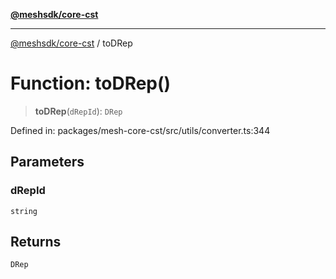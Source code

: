 [**@meshsdk/core-cst**](../README.md)

***

[@meshsdk/core-cst](../globals.md) / toDRep

# Function: toDRep()

> **toDRep**(`dRepId`): `DRep`

Defined in: packages/mesh-core-cst/src/utils/converter.ts:344

## Parameters

### dRepId

`string`

## Returns

`DRep`
